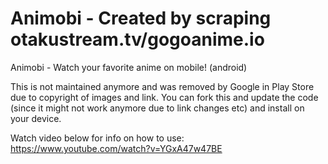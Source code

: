 # Animobi - Created by scraping otakustream.tv/gogoanime.io
Animobi - Watch your favorite anime on mobile! (android)



This is not maintained anymore and was removed by Google in Play Store due to copyright of images and link.
You can fork this and update the code (since it might not work anymore due to link changes etc) and install on your device.



Watch video below for info on how to use:
https://www.youtube.com/watch?v=YGxA47w47BE
